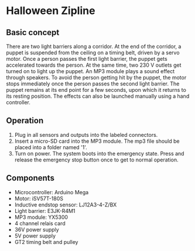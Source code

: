 # Halloween Zipline
## Basic concept
There are two light barriers along a corridor. At the end of the corridor, a puppet is suspended from the ceiling on a timing belt, driven by a servo motor. Once a person passes the first light barrier, the puppet gets accelerated towards the person. At the same time, two 230 V outlets get turned on to light up the puppet. An MP3 module plays a sound effect through speakers. To avoid the person getting hit by the puppet, the motor stops immediately  once the person passes the second light barrier. The puppet remains at its end point for a few seconds, upon which it returns to its resting position. The effects can also be launched manually using a hand controller.

## Operation
1. Plug in all sensors and outputs into the labeled connectors.
2. Insert a micro-SD card into the MP3 module. The mp3 file should be placed into a folder named '1'.
3. Turn on power. The system boots into the emergency state. Press and release the emergency stop button once to get to normal operation.

## Components
- Microcontroller: Arduino Mega
- Motor: iSV57T-180S
- Inductive endstop sensor: LJ12A3-4-Z/BX
- Light barrier: E3JK-R4M1
- MP3 module: YX5300
- 4 channel relais card
- 36V power supply
- 5V power supply
- GT2 timing belt and pulley
